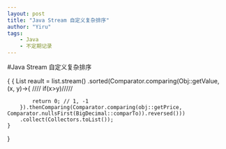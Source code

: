 ```yaml
---
layout: post
title: "Java Stream 自定义复杂排序"
author: "Yiru"
tags: 
    - Java
    - 不定期记录
---
```


#Java Stream 自定义复杂排序

{
    {
        List<Obj> reault = list.stream()
        .sorted(Comparator.comparing(Obj::getValue, (x, y)->{
            //// if(x>y)/////

            return 0; // 1, -1
        }).thenComparing(Comparator.comparing(obj::getPrice, Comparator.nullsFirst(BigDecimal::comparTo)).reversed()))
        .collect(Collectors.toList());        
    }

}


